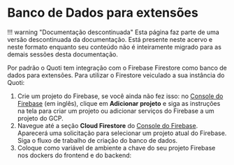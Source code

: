 # Banco de Dados para extensões

!!! warning "Documentação descontinuada"
    Esta página faz parte de uma versão descontinuada da documentação. Está presente neste acervo e neste formato enquanto seu conteúdo não é inteiramente migrado para as demais sessões desta documentação.





Por padrão o Quoti tem integração com o Firebase Firestore como banco de dados para extensões. Para utilizar o Firestore veiculado a sua instância do Quoti:

1. Crie um projeto do Firebase, se você ainda não fez isso: no [Console do Firebase](https://console.firebase.google.com/) (em inglês), clique em **Adicionar projeto** e siga as instruções na tela para criar um projeto ou adicionar serviços do Firebase a um projeto do GCP.
2. Navegue até a seção **Cloud Firestore** do [Console do Firebase](https://console.firebase.google.com/project/_/firestore). Aparecerá uma solicitação para selecionar um projeto atual do Firebase. Siga o fluxo de trabalho de criação do banco de dados.
3. Coloque como variável de ambiente a chave do seu projeto Firebase nos dockers do frontend e do backend:
